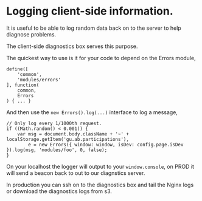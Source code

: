 # Logging client-side information.

It is useful to be able to log random data back on to the server to help diagnose problems.

The client-side diagnostics box serves this purpose.

The quickest way to use is it for your code to depend on the Errors module,

```
define([
    'common',
    'modules/errors'
], function(
    common,
    Errors
) { ... } 
```

And then use the `new Errors().log(...)` interface to log a message, 

```
// Only log every 1/1000th request.
if ((Math.random() < 0.001)) {
    var msg = document.body.className + '~' + localStorage.getItem('gu.ab.participations'),
        e = new Errors({ window: window, isDev: config.page.isDev }).log(msg, 'modules/foo', 0, false);
}
```

On your localhost the logger will output to your `window.console`, on PROD it will send a beacon back to out to our diagnstics server.

In production you can ssh on to the diagnostics box and tail the Nginx logs or download the diagnostics logs from s3.
